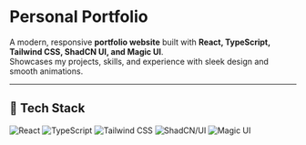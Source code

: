 # Personal Portfolio

A modern, responsive **portfolio website** built with **React, TypeScript, Tailwind CSS, ShadCN UI, and Magic UI**.  
Showcases my projects, skills, and experience with sleek design and smooth animations.

---

## 🚀 Tech Stack

![React](https://img.shields.io/badge/React-20232A?style=for-the-badge&logo=react&logoColor=61DAFB)
![TypeScript](https://img.shields.io/badge/TypeScript-3178C6?style=for-the-badge&logo=typescript&logoColor=white)
![Tailwind CSS](https://img.shields.io/badge/TailwindCSS-06B6D4?style=for-the-badge&logo=tailwindcss&logoColor=white)
![ShadCN/UI](https://img.shields.io/badge/ShadCN%2FUI-111111?style=for-the-badge&logo=shadcnui&logoColor=white)
![Magic UI](https://img.shields.io/badge/MagicUI-8B5CF6?style=for-the-badge&logo=sparkles&logoColor=white)

